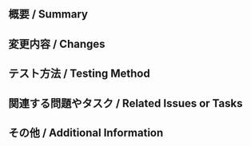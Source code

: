 ## 概要 / Summary

<!--
このプルリクエストの目的を簡潔に説明してください。
Please briefly describe the purpose of this pull request.
-->

## 変更内容 / Changes

<!--
具体的にどのような変更を行ったのか詳細に記述してください。
Please describe in detail what changes you have made.
-->

## テスト方法 / Testing Method

<!--
この変更をテストするための手順を記述してください。
Please describe the procedure for testing these changes.
-->

## 関連する問題やタスク / Related Issues or Tasks

<!--
このプルリクエストが関連する問題やタスクがあれば、それらをリンクしてください。
If there are any issues or tasks related to this pull request, please link them here.
-->

## その他 / Additional Information

<!--
その他、レビュワーに伝えたいことがあれば記述してください。
If there is any additional information you would like to tell the reviewer, please describe it here.
-->
